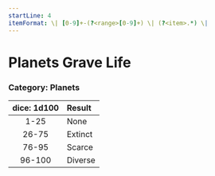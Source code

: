 ```yaml
---
startLine: 4
itemFormat: \| [0-9]+-(?<range>[0-9]+) \| (?<item>.*) \|
---
```

# Planets Grave Life
### Category: Planets

| dice: 1d100 | Result |
|:----:|:-------|
| 1-25 | None |
| 26-75 | Extinct |
| 76-95 | Scarce |
| 96-100 | Diverse |